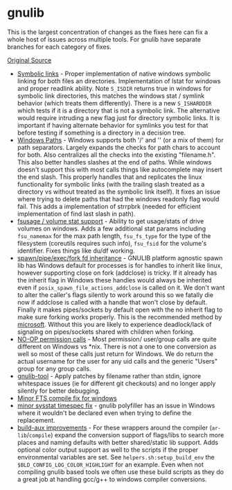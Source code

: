 # gnulib

This is the largest concentration of changes as the fixes here can fix a whole host of issues across multiple tools.   For gnulib have separate branches for each category of fixes.

[Original Source](https://www.gnu.org/software/gnulib/)

- [Symbolic links](https://github.com/mitchcapper/gnulib/compare/master...ours_windows_symlink_support?w=1) - Proper implementation of native windows symbolic linking for both files an directories. Implementation of lstat for windows and proper readlink ability. Note `S_ISDIR` returns true in windows for symbolic link directories, this matches the windows stat / symlink behavior (which treats them differently).  There is a new `S_ISHARDDIR` which tests if it is a directory that is not a symbolic link.  The alternative would require intruding a new flag just for directory symbolic links.  It is important if having alternate behavior for symlinks you test for that before testing if something is a directory in a decision tree.
- [Windows Paths](https://github.com/mitchcapper/gnulib/compare/master...ours_window_path_fixes?w=1) - Windows supports both '/' and '\' (or a mix of them) for path separators. Largely expands the checks for path chars to account for both. Also centralizes all the checks into the existing "filename.h".  This also better handles slashes at the end of paths.  While  windows doesn't support this with most calls things like autocomplete may insert the end slash.  This properly handles that and replicates the linux functionality for symbolic links (with the trailing slash treated as a directory vs without treated as the symbolic link itself).   It fixes an issue where trying to delete paths that had the windows readonly flag would fail.  This adds a implementation of strrpbrk (needed for efficient implementation of find last slash in path).
- [fsusage / volume stat support](https://github.com/mitchcapper/gnulib/compare/master...ours_win_fsusage_fixes?w=1) - Ability to get usage/stats of drive volumes on windows.  Adds a few additional stat params including `fsu_namemax` for the max path length, `fsu_fs_type` for the type of the filesystem (coreutils requires such info),  `fsu_fsid` for the volume's identifier. Fixes things like du/df working.
- [spawn/pipe/exec/fork fd inheritance](https://github.com/mitchcapper/gnulib/compare/master...ours_spawn_pipe_fork_fd_fixes?w=1) - GNULIB platform agnostic spawn lib has Windows default for processes is for handles to inherit like linux, however supporting close on fork (addclose) is tricky.   If it already has the inherit flag in Windows these handles would always be inherited even if `posix_spawn_file_actions_addclose` is called on it.  We don't want to alter the caller's flags silently to work around this so we fatally die now if addclose is called with a handle that won't close by default.  Finally it makes pipes/sockets by default open with the no inherit flag to make sure forking works properly.  This is the recommended method by [microsoft](https://learn.microsoft.com/en-us/cpp/c-runtime-library/reference/pipe?view=msvc-170#:~:text=To%20use%20the,in%20this%20article.).  Without this you are likely to experience deadlock/lack of signaling on pipes/sockets shared with children when forking.
- [NO-OP permission calls](https://github.com/mitchcapper/gnulib/compare/master...ours_noop_for_windows_chown_chmod_getuser_getgroup?w=1) -  Most permission/ user/group calls are quite different on Windows vs *nix.   There is not a one to one conversion as well so most of these calls just return for Windows.  We do return the actual username for the user for any uid calls and the generic "Users" group for any group calls.
- [gnulib-tool](https://github.com/mitchcapper/gnulib/compare/master...ours_gnulib_tool_apply_patches_by_file?w=1) - Apply patches by filename rather than stdin, ignore whitespace issues (ie for different git checkouts) and no longer apply silently for better debugging.
- [Minor FTS compile fix for windows](https://github.com/mitchcapper/gnulib/compare/master...ours_fts_minor_fixes?w=1)
- [minor sysstat timespec fix](https://github.com/mitchcapper/gnulib/compare/master...ours_fix_sysstat_timespec_disable_bug?w=1) - gnulib polyfiller has an issue in Windows where it wouldn't be declared even when trying to define the replacement.
- [build-aux improvements](https://github.com/mitchcapper/gnulib/compare/master...ours_build_aux_handle_dot_a_libs?w=1) -  For these wrappers around the compiler (`ar-lib`/`compile`) expand the conversion support of flags/libs to search more places and naming defaults with better shared/static lib support.  Adds optional color output support as well to the scripts if the proper environmental variables are set.  See `helpers.sh:setup_build_env` the `$BLD_CONFIG_LOG_COLOR_HIGHLIGHT` for an example. Even when not compiling gnulib based tools we often use these build scripts as they do a great job at handling gcc/g++ to windows compiler conversions.
